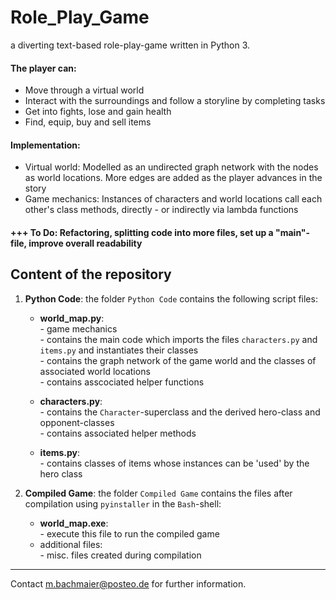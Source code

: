 # Role_Play_Game
a diverting text-based role-play-game written in Python 3.
#### The player can:
- Move through a virtual world
- Interact with the surroundings and follow a storyline by completing tasks
- Get into fights, lose and gain health
- Find, equip, buy and sell items

#### Implementation:
-  Virtual world: Modelled as an undirected graph network with the nodes as world locations.
    More edges are added as the player advances in the story
- Game mechanics: Instances of characters and world locations call each other's class methods, directly - or indirectly via lambda functions  

#### +++ To Do: Refactoring, splitting code into more files, set up a "main"-file, improve overall readability

## Content of the repository

1. __Python Code__: the folder `Python Code` contains the following script files:
    * __world_map.py__:  
            - game mechanics  
            - contains the main code which imports the files `characters.py` and `items.py` and instantiates their classes  
            - contains the graph network of  the game world and the classes of associated world locations  
            - contains asscociated helper functions  
          
    * __characters.py__:  
            - contains the `Character`-superclass and the derived hero-class and opponent-classes  
            - contains associated helper methods  
    * __items.py__:  
            - contains classes of items whose instances can be 'used' by the hero class  
           

2. __Compiled Game__: the folder `Compiled Game` contains the files after compilation using `pyinstaller` in the `Bash`-shell:
    * __world_map.exe__:  
            - execute this file to run the compiled game  
    * additional files:  
            - misc. files created during compilation  
            
        
***


Contact m.bachmaier@posteo.de for further information.  
